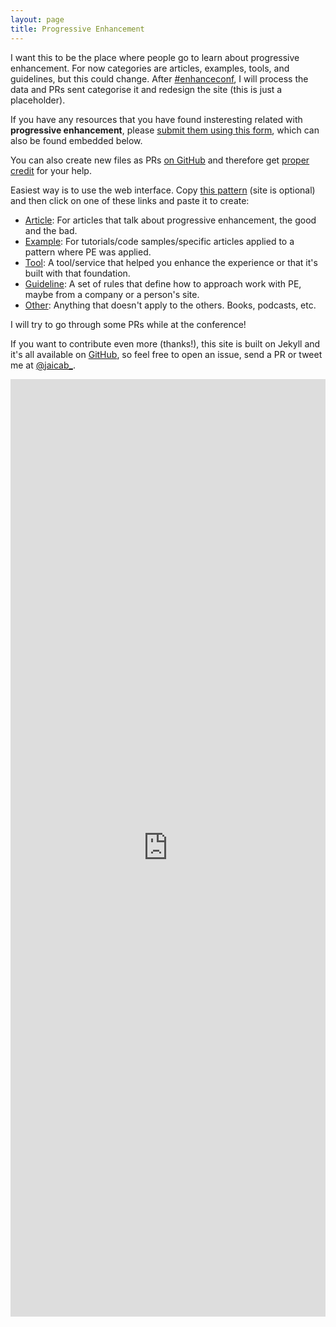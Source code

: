 ```yaml
---
layout: page
title: Progressive Enhancement
---
```


I want this to be the place where people go to learn about progressive enhancement. For now categories are articles, examples, tools, and guidelines, but this could change. After [#enhanceconf](https://twitter.com/hashtag/EnhanceConf?src=hash&lang=es), I will process the data and PRs sent categorise it and redesign the site (this is just a placeholder).

If you have any resources that you have found insteresting related with **progressive enhancement**, please [submit them using this form](http://goo.gl/forms/X5fy7xpA0a), which can also be found embedded below.

You can also create new files as PRs [on GitHub](https://github.com/jaicab/progressiveenhancement) and therefore get [proper credit](https://github.com/jaicab/progressiveenhancement/graphs/contributors) for your help. 

Easiest way is to use the web interface. Copy [this pattern](https://raw.githubusercontent.com/jaicab/progressiveenhancement/gh-pages/_resourcearticle/example.md) (site is optional) and then click on one of these links and paste it to create:

- [Article](https://github.com/jaicab/progressiveenhancement/new/gh-pages/_resourcearticle): For articles that talk about progressive enhancement, the good and the bad.
- [Example](https://github.com/jaicab/progressiveenhancement/new/gh-pages/_resourceexample): For tutorials/code samples/specific articles applied to a pattern where PE was applied.
- [Tool](https://github.com/jaicab/progressiveenhancement/new/gh-pages/_resourcetool): A tool/service that helped you enhance the experience or that it's built with that foundation.
- [Guideline](https://github.com/jaicab/progressiveenhancement/new/gh-pages/_resourceguideline): A set of rules that define how to approach work with PE, maybe from a company or a person's site.
- [Other](https://github.com/jaicab/progressiveenhancement/new/gh-pages/_resourceother): Anything that doesn't apply to the others. Books, podcasts, etc. 

I will try to go through some PRs while at the conference!

If you want to contribute even more (thanks!), this site is built on Jekyll and it's all available on [GitHub](https://github.com/jaicab/progressiveenhancement), so feel free to open an issue, send a PR or tweet me at [@jaicab_](https://twitter.com/jaicab_).

<iframe src="https://docs.google.com/forms/d/16w6T6SuZu8dsPVmv_U4nQm4y609Iv4cQyAS7bjJ2GyA/viewform?embedded=true" width="100%" height="1500" frameborder="0" marginheight="0" marginwidth="0">Cargando...</iframe>
